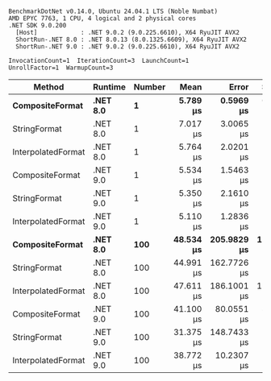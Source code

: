 ```

BenchmarkDotNet v0.14.0, Ubuntu 24.04.1 LTS (Noble Numbat)
AMD EPYC 7763, 1 CPU, 4 logical and 2 physical cores
.NET SDK 9.0.200
  [Host]            : .NET 9.0.2 (9.0.225.6610), X64 RyuJIT AVX2
  ShortRun-.NET 8.0 : .NET 8.0.13 (8.0.1325.6609), X64 RyuJIT AVX2
  ShortRun-.NET 9.0 : .NET 9.0.2 (9.0.225.6610), X64 RyuJIT AVX2

InvocationCount=1  IterationCount=3  LaunchCount=1  
UnrollFactor=1  WarmupCount=3  

```
| Method             | Runtime  | Number | Mean      | Error       | StdDev     | Min       | Max       | Allocated |
|------------------- |--------- |------- |----------:|------------:|-----------:|----------:|----------:|----------:|
| **CompositeFormat**    | **.NET 8.0** | **1**      |  **5.789 μs** |   **0.5969 μs** |  **0.0327 μs** |  **5.766 μs** |  **5.827 μs** |     **872 B** |
| StringFormat       | .NET 8.0 | 1      |  7.017 μs |   3.0065 μs |  0.1648 μs |  6.893 μs |  7.204 μs |     896 B |
| InterpolatedFormat | .NET 8.0 | 1      |  5.764 μs |   2.0201 μs |  0.1107 μs |  5.690 μs |  5.891 μs |     872 B |
| CompositeFormat    | .NET 9.0 | 1      |  5.534 μs |   1.5463 μs |  0.0848 μs |  5.479 μs |  5.631 μs |     584 B |
| StringFormat       | .NET 9.0 | 1      |  5.350 μs |   2.1610 μs |  0.1184 μs |  5.250 μs |  5.481 μs |     896 B |
| InterpolatedFormat | .NET 9.0 | 1      |  5.110 μs |   1.2836 μs |  0.0704 μs |  5.059 μs |  5.190 μs |     872 B |
| **CompositeFormat**    | **.NET 8.0** | **100**    | **48.534 μs** | **205.9829 μs** | **11.2906 μs** | **41.668 μs** | **61.565 μs** |   **14336 B** |
| StringFormat       | .NET 8.0 | 100    | 44.991 μs | 162.7726 μs |  8.9221 μs | 34.716 μs | 50.775 μs |   16736 B |
| InterpolatedFormat | .NET 8.0 | 100    | 47.611 μs | 186.1001 μs | 10.2008 μs | 41.667 μs | 59.390 μs |   14336 B |
| CompositeFormat    | .NET 9.0 | 100    | 41.100 μs |  80.0551 μs |  4.3881 μs | 38.522 μs | 46.167 μs |   14336 B |
| StringFormat       | .NET 9.0 | 100    | 31.375 μs | 148.7433 μs |  8.1531 μs | 26.440 μs | 40.786 μs |   16736 B |
| InterpolatedFormat | .NET 9.0 | 100    | 38.772 μs |  10.2307 μs |  0.5608 μs | 38.201 μs | 39.322 μs |   14336 B |
